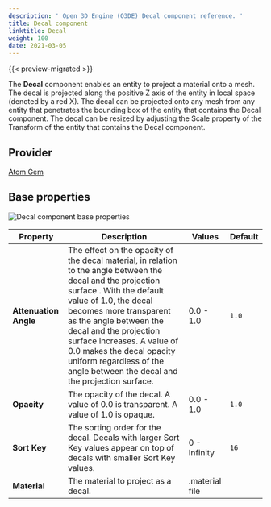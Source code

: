 ```yaml
---
description: ' Open 3D Engine (O3DE) Decal component reference. '
title: Decal component
linktitle: Decal
weight: 100
date: 2021-03-05
---
```


{{< preview-migrated >}}

The **Decal** component enables an entity to project a material onto a mesh. The decal is projected along the positive Z axis of the entity in local space (denoted by a red X). The decal can be projected onto any mesh from any entity that penetrates the bounding box of the entity that contains the Decal component. The decal can be resized by adjusting the Scale property of the Transform of the entity that contains the Decal component.

## Provider ##

[Atom Gem](/docs/user-guide/gems/reference/atom)

## Base properties ##

![Decal component base properties](/images/user-guide/components/reference/atom/decal-component-ui-01.png)

| Property | Description | Values | Default |
|-|-|-|-|
| **Attenuation Angle** | The effect on the opacity of the decal material, in relation to the angle between the decal and the projection surface . With the default value of 1.0, the decal becomes more transparent as the angle between the decal and the projection surface increases. A value of 0.0 makes the decal opacity uniform regardless of the angle between the decal and the projection surface. | 0.0 - 1.0 | `1.0` |
| **Opacity** | The opacity of the decal. A value of 0.0 is transparent. A value of 1.0 is opaque. | 0.0 - 1.0 | `1.0` |
| **Sort Key** | The sorting order for the decal. Decals with larger Sort Key values appear on top of decals with smaller Sort Key values. | 0 - Infinity | `16` |
| **Material** | The material to project as a decal. | .material file |  |
